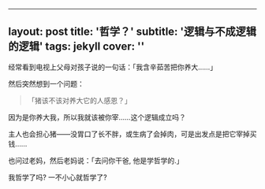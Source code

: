 
---
layout: post
title: '哲学？'
subtitle: '逻辑与不成逻辑的逻辑'
tags: jekyll
cover: ''
---


经常看到电视上父母对孩子说的一句话：「我含辛茹苦把你养大……」

然后突然想到一个问题：

> 「猪该不该对养大它的人感恩？」

因为是你养大我，所以我就该被你宰……这个逻辑成立吗？

主人也会担心猪——没胃口了长不胖，或生病了会掉肉，可是出发点是把它宰掉买钱……

也问过老妈，然后老妈说：「去问你干爸, 他是学哲学的.」

我哲学了吗? 一不小心就哲学了?